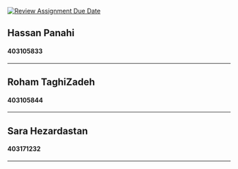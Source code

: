 [![Review Assignment Due Date](https://classroom.github.com/assets/deadline-readme-button-22041afd0340ce965d47ae6ef1cefeee28c7c493a6346c4f15d667ab976d596c.svg)](https://classroom.github.com/a/iDQJgb-p)
## Hassan Panahi
#### 403105833
---
## Roham TaghiZadeh
#### 403105844
---
## Sara Hezardastan
#### 403171232
---
